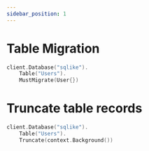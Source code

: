 ```yaml
---
sidebar_position: 1
---
```


# Table Migration

```go
client.Database("sqlike").
    Table("Users").
    MustMigrate(User{})
```

# Truncate table records

```go
client.Database("sqlike").
    Table("Users").
    Truncate(context.Background())
```
